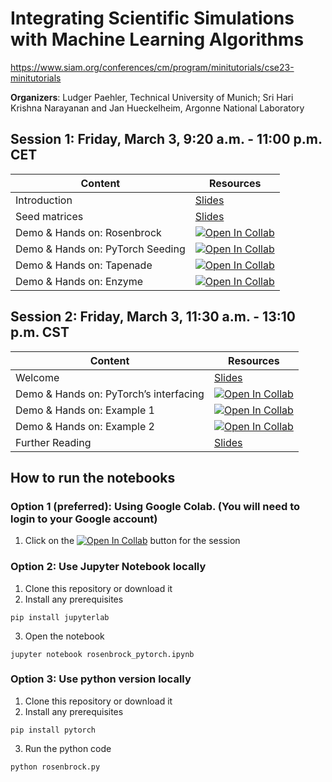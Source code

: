 # Integrating Scientific Simulations with Machine Learning Algorithms
https://www.siam.org/conferences/cm/program/minitutorials/cse23-minitutorials

**Organizers**: Ludger Paehler, Technical University of Munich; Sri Hari Krishna Narayanan and Jan Hueckelheim, Argonne National Laboratory

## Session 1: Friday, March 3, 9:20 a.m. - 11:00 p.m. CET
| Content      | Resources |
| ----------- | ----------- |
| Introduction      | [Slides](https://github.com/sriharikrishna/siamcse23/blob/main/Intro.pdf)       |
| Seed matrices   | [Slides](https://github.com/sriharikrishna/siamcse23/blob/main/Seeding.pdf)         |
| Demo & Hands on: Rosenbrock | [![Open In Collab](https://colab.research.google.com/assets/colab-badge.svg)](https://colab.research.google.com/github/sriharikrishna/siamcse23/blob/main/rosenbrock_pytorch.ipynb)|
| Demo & Hands on: PyTorch Seeding | [![Open In Collab](https://colab.research.google.com/assets/colab-badge.svg)](https://colab.research.google.com/github/sriharikrishna/siamcse23/blob/main/seeding.ipynb)|
| Demo & Hands on: Tapenade | [![Open In Collab](https://colab.research.google.com/assets/colab-badge.svg)](https://colab.research.google.com/github/sriharikrishna/siamcse23/blob/main/tapenade.ipynb)|
| Demo & Hands on: Enzyme | [![Open In Collab](https://colab.research.google.com/assets/colab-badge.svg)](https://colab.research.google.com/github/sriharikrishna/siamcse23/blob/main/enzyme.ipynb)|
## Session 2: Friday, March 3, 11:30 a.m. - 13:10 p.m. CST
| Content      | Resources |
| ----------- | ----------- |
| Welcome      | [Slides](https://github.com/sriharikrishna/siamcse23/blob/main/Intro.pdf)       |
| Demo & Hands on: PyTorch’s interfacing | [![Open In Collab](https://colab.research.google.com/assets/colab-badge.svg)](https://colab.research.google.com/github/sriharikrishna/siamcse23/blob/main/pytorch_interface.ipynb)|
| Demo & Hands on: Example 1| [![Open In Collab](https://colab.research.google.com/assets/colab-badge.svg)](https://colab.research.google.com/github/sriharikrishna/siamcse23/blob/main/example1.ipynb)|
| Demo & Hands on: Example 2 | [![Open In Collab](https://colab.research.google.com/assets/colab-badge.svg)](https://colab.research.google.com/github/sriharikrishna/siamcse23/blob/main/pinn_tapenade.ipynb)|
| Further Reading   | [Slides](https://github.com/sriharikrishna/siamcse23/blob/main/slides/SIAMCSE23_Appendix.pdf)        |



## How to run the notebooks
### Option 1 (preferred): Using Google Colab. (You will need to login to your Google account)
1. Click on the [![Open In Collab](https://colab.research.google.com/assets/colab-badge.svg)]() button for the session

### Option 2: Use Jupyter Notebook locally 
1. Clone this repository or download it
2. Install any prerequisites
```
pip install jupyterlab
```
3. Open the notebook
```
jupyter notebook rosenbrock_pytorch.ipynb
```
### Option 3: Use python version locally
1. Clone this repository or download it
2. Install any prerequisites
```
pip install pytorch
```
3. Run the python code
```
python rosenbrock.py
```
